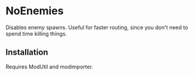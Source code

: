 # NoEnemies

Disables enemy spawns. Useful for faster routing, since you don't need to spend time killing things.

## Installation

Requires ModUtil and modimporter.
